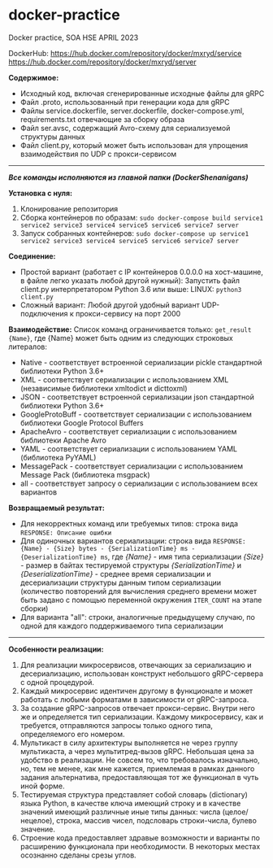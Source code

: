 # docker-practice
Docker practice, SOA HSE APRIL 2023

DockerHub:
https://hub.docker.com/repository/docker/mxryd/service
https://hub.docker.com/repository/docker/mxryd/server

**Содержимое:**
- Исходный код, включая сгенерированные исходные файлы для gRPC
- Файл .proto, использованный при генерации кода для gRPC
- Файлы service.dockerfile, server.dockerfile, docker-compose.yml, requirements.txt отвечающие за сборку образа
- Файл ser.avsc, содержащий Avro-схему для сериализуемой структуры данных
- Файл client.py, который может быть использован для упрощения взаимодействия по UDP с прокси-сервисом

----
***Все команды исполняются из главной папки (DockerShenanigans)***

**Установка с нуля:**
1. Клонирование репозитория
2. Сборка контейнеров по образам: `sudo docker-compose build service1 service2 service3 service4 service5 service6 service7 server`
3. Запуск собранных контейнеров: `sudo docker-compose up service1 service2 service3 service4 service5 service6 service7 server`

**Соединение:**
- Простой вариант (работает с IP контейнеров 0.0.0.0 на хост-машине, в файле легко указать любой другой нужный):
Запустить файл client.py интерпретатором Python 3.6 или выше: LINUX: `python3 client.py`
- Сложный вариант:
Любой другой удобный вариант UDP-подключения к прокси-сервису на порт 2000

**Взаимодействие:**
Список команд ограничивается только: `get_result {Name}`, где {Name} может быть одним из следующих строковых литералов:
- Native - соответствует встроенной сериализации pickle стандартной библиотеки Python 3.6+
- XML - соответствует сериализации с использованием XML (независимые библиотеки xmltodict и dicttoxml)
- JSON - соответствует встроенной сериализации json стандартной библиотеки Python 3.6+
- GoogleProtoBuff - соответствует сериализации с использованием библиотеки Google Protocol Buffers
- ApacheAvro - соответствует сериализации с использованием библиотеки Apache Avro
- YAML - соответствует сериализации с использованием YAML (библиотека PyYAML)
- MessagePack - соответствует сериализации с использованием Message Pack (библиотека msgpack)
- all - соответствует запросу о сериализации с использованием всех вариантов

**Возвращаемый результат:**
- Для некорректных команд или требуемых типов: строка вида `RESPONSE: Описание ошибки`
- Для одиночных вариантов сериализации: строка вида `RESPONSE: {Name} - {Size} bytes - {SerializationTime} ms - {DeserializationTime} ms`, где
*{Name}* - имя типа сериализации
*{Size}* - размер в байтах тестируемой структуры
*{SerializationTime}* и *{DeserializationTime}* - среднее время сериализации и десериализации структуры данным типом сериализации (количество повторений для вычисления среднего времени может быть задано с помощью переменной окружения `ITER_COUNT` на этапе сборки)
- Для варианта "all": строки, аналогичные предыдущему случаю, по одной для каждого поддерживаемого типа сериализации

----
**Особенности реализации:**
1. Для реализации микросервисов, отвечающих за сериализацию и десериализацию, использован конструкт небольшого gRPC-сервера с одной процедурой.
2. Каждый микросервис идентичен другому в функционале и может работать с любыми форматами в зависимости от gRPC-запроса.
3. За создание gRPC-запросов отвечает прокси-сервис. Внутри него же и определяется тип сериализации. Каждому микросервису, как и требуется, отправляются запросы только одного типа, определяемого его номером.
4. Мультикаст в силу архитектуры выполняется не через группу мультикаста, а через мультитред-вызов gRPC. Небольшая цена за удобство в реализации. Не совсем то, что требовалось изначально, но, тем не менее, как мне кажется, приемлемая в рамках данного задания альтернатива, предоставляющая тот же функционал в чуть иной форме.
5. Тестируемая структура представляет собой словарь (dictionary) языка Python, в качестве ключа имеющий строку и в качестве значений имеющий различные иные типы данных: числа (целое/нецелое), строка, массив чисел, подсловарь строки-числа, булево значение.
6. Строение кода предоставляет здравые возможности и варианты по расширению функционала при необходимости. В некоторых местах осознанно сделаны срезы углов.
